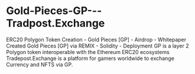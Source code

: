 # Gold-Pieces-GP---Tradpost.Exchange
ERC20 Polygon Token Creation - Gold Pieces [GP] - Airdrop - Whitepaper
Created Gold Pieces [GP] via REMIX - Solidity - Deployment
GP is a layer 2 Polygon token interoperable with the Ethereum ERC20 ecosystems
Tradepost.Exchange is a platform for gamers worldwide to exchange Currency and NFTS via GP. 
